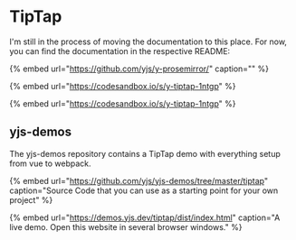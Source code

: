 # TipTap

I'm still in the process of moving the documentation to this place. For now, you can find the documentation in the respective README:

{% embed url="https://github.com/yjs/y-prosemirror/" caption="" %}



{% embed url="https://codesandbox.io/s/y-tiptap-1ntgp" %}

{% embed url="https://codesandbox.io/s/y-tiptap-1ntgp" %}



## yjs-demos

The yjs-demos repository contains a TipTap demo with everything setup from vue to webpack.

{% embed url="https://github.com/yjs/yjs-demos/tree/master/tiptap" caption="Source Code that you can use as a starting point for your own project" %}

{% embed url="https://demos.yjs.dev/tiptap/dist/index.html" caption="A live demo. Open this website in several browser windows." %}



